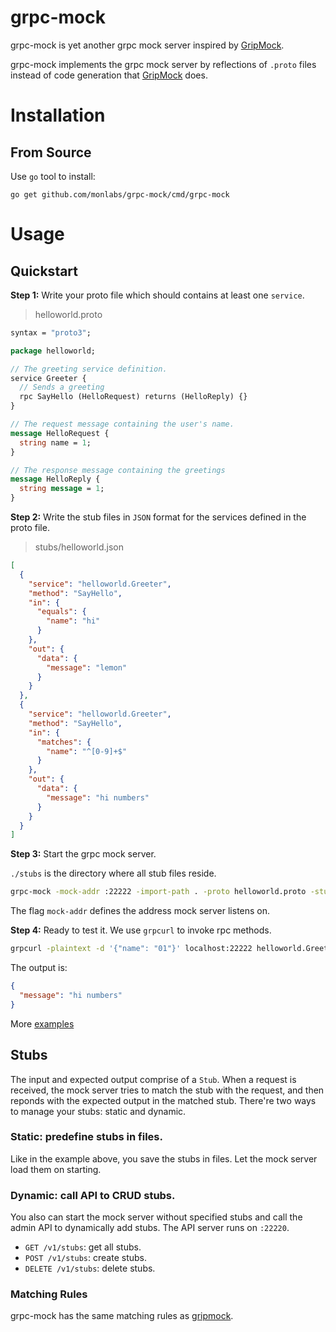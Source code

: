 # grpc-mock
grpc-mock is yet another grpc mock server inspired by [GripMock](https://github.com/tokopedia/gripmock).

grpc-mock implements the grpc mock server by reflections of `.proto` files instead of code generation that [GripMock](https://github.com/tokopedia/gripmock) does.

# Installation
## From Source
Use `go` tool to install:
```shell
go get github.com/monlabs/grpc-mock/cmd/grpc-mock
```
# Usage
## Quickstart
**Step 1:** Write your proto file which should contains at least one `service`.
> helloworld.proto
```protobuf
syntax = "proto3";

package helloworld;

// The greeting service definition.
service Greeter {
  // Sends a greeting
  rpc SayHello (HelloRequest) returns (HelloReply) {}
}

// The request message containing the user's name.
message HelloRequest {
  string name = 1;
}

// The response message containing the greetings
message HelloReply {
  string message = 1;
}
```
**Step 2:** Write the stub files in `JSON` format for the services defined in the proto file.
> stubs/helloworld.json
```JSON
[
  {
    "service": "helloworld.Greeter",
    "method": "SayHello",
    "in": {
      "equals": {
        "name": "hi"
      }
    },
    "out": {
      "data": {
        "message": "lemon"
      }
    }
  },
  {
    "service": "helloworld.Greeter",
    "method": "SayHello",
    "in": {
      "matches": {
        "name": "^[0-9]+$"
      }
    },
    "out": {
      "data": {
        "message": "hi numbers"
      }
    }
  }
]
```
**Step 3:** Start the grpc mock server.

`./stubs` is the directory where all stub files reside.
```Bash
grpc-mock -mock-addr :22222 -import-path . -proto helloworld.proto -stub-dir ./stubs
```
The flag `mock-addr` defines the address mock server listens on.

**Step 4:** Ready to test it.
We use `grpcurl` to invoke rpc methods.
```Bash
grpcurl -plaintext -d '{"name": "01"}' localhost:22222 helloworld.Greeter/SayHello
```
The output is:
```JSON
{
  "message": "hi numbers"
}
```
More [examples](https://github.com/monlabs/grpc-mock/tree/main/examples)
## Stubs
The input and expected output comprise of a `Stub`. When a request is received, the mock server tries to match the stub with the request, and then reponds with the expected output in the matched stub. There're two ways to manage your stubs: static and dynamic.
### Static: predefine stubs in files.
Like in the example above, you save the stubs in files. Let the mock server load them on starting.
### Dynamic: call API to CRUD stubs.
You also can start the mock server without specified stubs and call the admin API to dynamically add stubs. The API server runs on `:22220`. 

- `GET /v1/stubs`: get all stubs.
- `POST /v1/stubs`: create stubs.
- `DELETE /v1/stubs`: delete stubs.

### Matching Rules
grpc-mock has the same matching rules as [gripmock](https://github.com/tokopedia/gripmock).
